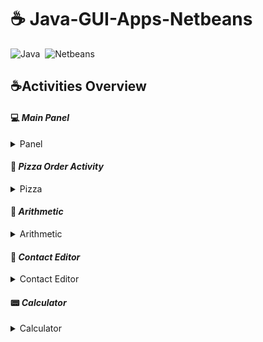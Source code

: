# :coffee: Java-GUI-Apps-Netbeans


![Java](https://img.shields.io/badge/-Java-05122A?style=flat&logo=Java&logoColor=FFA518)&nbsp;
![Netbeans](https://img.shields.io/badge/-Netbeans-05122A?style=flat&logo=Netbeans&logoColor=FFA518)&nbsp;


## :coffee:Activities Overview

#### :computer: _Main Panel_


<details>
    <summary>Panel</summary>
    <img src="Images/1.PNG">
</details>


#### :pizza: _Pizza Order Activity_


<details>
    <summary>Pizza</summary>
    <img src="Images/2.PNG">
</details>


#### 📱 _Arithmetic_


<details>
    <summary>Arithmetic</summary>
    <img src="Images/3.PNG">
</details>



#### :email: _Contact Editor_


<details>
    <summary>Contact Editor</summary>
    <img src="Images/4.PNG">
</details>


####  📟  _Calculator_


<details>
    <summary>Calculator</summary>
    <img src="Images/5.PNG">
</details>



